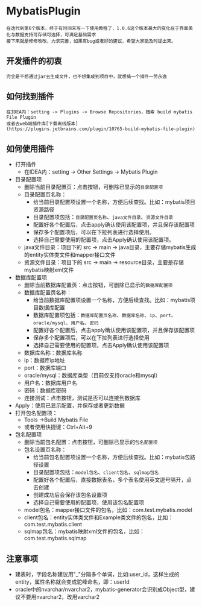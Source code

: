 MybatisPlugin
=======
    在迭代到第6个版本，终于有时间来写一下使用教程了，1.0.6这个版本最大的变化在于界面美化与数据支持可存储可选择，可满足基础需求
    接下来就是修修改改，力求完善，如果有bug或者好的建议，希望大家能及时提出来。

## 开发插件的初衷
    完全是不想通过jar去生成文件，也不想集成到项目中，就想搞一个插件一劳永逸

## 如何找到插件
    在IDEA内：setting -> Plugins -> Browse Repositories，搜索 build mybatis File Plugin
    或者去web端插件库[下载离线版本](https://plugins.jetbrains.com/plugin/10765-build-mybatis-file-plugin)
    
## 如何使用插件
* 打开插件
  * 在IDEA内：setting -> Other Settings -> Mybatis Plugin
* 目录配置项
  * 删除当前目录配置页：点击按钮，可删除已显示的`目录配置项`
  * 目录配置页名称：
    * 给当前目录配置项设置一个名称，方便后续查找。比如：mybatis项目资源路径
    * 目录配置项包括：`目录配置页名称`、`java文件目录`、`资源文件目录`
    * 配置好各个配置后，点击apply确认使用该配置项，并且保存该配置项
    * 保存多个配置项后，可以在下拉列表进行选择使用。
    * 选择自己需要使用的配置项，点击Apply确认使用该配置项。
  * java文件目录：项目下的 src -> main -> java目录，主要存储mybatis生成的entity实体类文件和mapper接口文件
  * 资源文件目录：项目下的 src -> main -> resource目录，主要是存储mybatis映射xml文件
* 数据库配置项
  * 删除当前数据库配置页：点击按钮，可删除已显示的`数据库配置项`
  * 数据库配置页名称：
    * 给当前数据库配置项设置一个名称，方便后续查找。比如：mybatis项目数据库配置
    * 数据库配置项包括：`数据库配置页名称`、`数据库名称`、`ip`、`port`、`oracle/mysql`、`用户名`、`密码`
    * 配置好各个配置后，点击apply确认使用该配置项，并且保存该配置项
    * 保存多个配置项后，可以在下拉列表进行选择使用
    * 选择自己需要使用的配置项，点击Apply确认使用该配置项
  * 数据库名称：数据库名称
  * ip：数据库ip地址
  * port：数据库端口
  * oracle/mysql：数据库类型（目前仅支持oracle和mysql）
  * 用户名：数据库用户名
  * 密码：数据库密码
  * 连接测试：点击按钮，测试是否可以连接到数据库
* Apply：使用已显示配置，并保存或者更新数据
* 打开包名配置项：
  * Tools ->Build Mybatis File
  * 或者使用快捷键：Ctrl+Alt+9
* 包名配置项
  * 删除当前包名配置：点击按钮，可删除已显示的`包名配置项`
  * 包名设置页名称：
    * 给当前包名配置项设置一个名称，方便后续查找。比如：mybatis包路径设置
    * 目录配置项包括：`model包名`、`client包名`、`sqlmap包名`
    * 配置好各个配置后，直接数据表名，多个表名使用英文逗号隔开，点击创建
    * 创建成功后会保存该包名设置项
    * 选择自己需要使用的配置项，使用该包名配置项
  * model包名：mapper接口文件的包名，比如：com.test.mybatis.model
  * client包名：entity实体类文件和Example类文件的包名，比如：com.test.mybatis.client
  * sqlmap包名：mybatis映射xml文件的包名，比如：com.test.mybatis.sqlmap
## 注意事项
  * 建表时，字段名称建议用"_"分隔多个单词，比如:user_id，这样生成的entity，属性名称就会变成驼峰命名，即：userId
  * oracle中的nvarchar/nvarchar2，mybatis-generator会识别成Object型，建议不要用nvarchar2，改用varchar2
